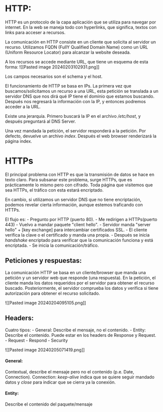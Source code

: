 
# HTTP:

HTTP es un protocolo de la capa aplicación que se utiliza para navegar por internet. En la web se maneja todo con hyperlinks, que significa, textos con links para acceser a recursos.

La comunicación en HTTP consiste en un cliente que solicita al servidor un recurso. Utilizamos FQDN (FullY Qualified Domain Name) como un URL (Uniform Resource Locator) para alcanzar la website deseada. 

A los recursos se accede mediante URL, que tiene un esquema de esta forma:
![[Pasted image 20240203102931.png]]

Los campos necesarios son el schema y el host.

El funcionamiento de HTTP se basa en IPs. La primera vez que buscamos/solicitamos un recurso a una URL, esta petición se translada a un servidor DNS que nos dirá qué IP tiene el dominio que estamos buscando. Después nos regresará la información con la IP, y entonces podremos acceder a la URL. 

Existe una jerarquía. Primero buscará la IP en el archivo  */etc/host*, y después preguntará al DNS Server. 

Una vez mandada la petición, el servidor responderá a la petición. Por defecto, devuelve un archivo *index*.  Después el web browser renderizará la página index. 

# HTTPs 

El principal problema con HTTP es que la transmisión de datos se hace en texto claro. Para subsanar este problema, surge HTTPs, que es prácticamente lo mismo pero con cifrado. Toda página que visitemos que sea HTTPs, el tráfico con esta estará encriptado.

En cambio, si utilizamos un servidor DNS que no tiene encriptación, podemos revelar cierta información, aunque estemos traficando con HTTPs.

El flujo es:
	- Pregunto por HTTP (puerto 80).
	- Me redirigen a HTTPs(puerto 443)
	- Vuelvo a mandar paquete "client hello".
	- Servidor manda "server hello" + [key exchange] para intercambiar certificados SSL.
	- El cliente verifica la clave o el certificado y manda una propia.
	- Después se inicia *handshake* encriptado para verificar que la comunicación funciona y está encriptada.
	- Se inicia la comunicación/tráfico.


## Peticiones y respuestas:

La comunicación HTTP se basa en un cliente/browser que manda una petición y un servidor web que responde (una respuesta).  En la petición, el cliente manda los datos requeridos por el servidor para obtener el recurso buscado. Posteriormente, el servidor comprueba los datos y verifica si tiene autorización para obtener el recurso solicitado.

![[Pasted image 20240204095105.png]]

## Headers:

Cuatro tipos:
	- General: Describe el mensaje, no el contenido.
	- Entity: Describe el contenido. Puede estar en los headers de Response y Request.
	- Request
	- Respond
	- Security

![[Pasted image 20240205071419.png]]
#### General: 
Contextual, describe el mensaje pero no el contenido (p.e. Date, Connection).
Connection: *keep-alive* indica que se quiere seguir mandado datos y *close* para indicar que se cierra ya la conexión.
#### Entity:
Describe el contenido del paquete/mensaje

